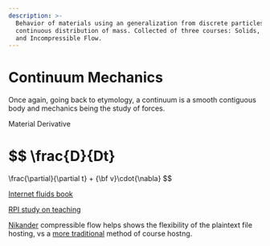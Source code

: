 ```yaml
---
description: >-
  Behavior of materials using an generalization from discrete particles to a
  continuous distribution of mass. Collected of three courses: Solids, Fluids,
  and Incompressible Flow.
---
```


# Continuum Mechanics

Once again, going back to etymology, a continuum is a smooth contiguous body and mechanics being the study of forces.&#x20;



Material Derivative



$$
\frac{D}{Dt} 
=
\frac{\partial}{\partial t} 
+
{\bf v}\cdot{\nabla}
$$

[Internet fluids book](http://brennen.caltech.edu/fluidbook/)

[RPI study on teaching ](https://peer.asee.org/effect-of-learning-style-on-academic-performance-in-an-introductory-thermal-fluids-course)

[Nikander](https://nikander.github.io/compflow/Archives/CourseDetails.html#Assignments) compressible flow helps shows the flexibility of the plaintext file hosting, vs a [more traditional](http://web.cecs.pdx.edu/\~gerry/class/ME449/) method of course hostng.&#x20;



























